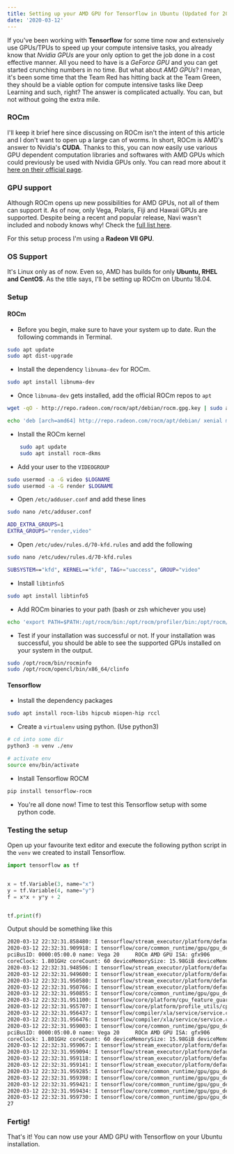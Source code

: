 ```yaml
---
title: Setting up your AMD GPU for Tensorflow in Ubuntu (Updated for 20.04)
date: '2020-03-12'
---
```


If you've been working with **Tensorflow** for some time now and extensively use GPUs/TPUs to speed up your compute intensive tasks, you already know that _Nvidia GPUs_ are your only option to get the job done in a cost effective manner. All you need to have is a _GeForce GPU_ and you can get started crunching numbers in no time. But what about _AMD GPUs_? I mean, it's been some time that the Team Red has hitting back at the Team Green, they should be a viable option for compute intensive tasks like Deep Learning and such, right? The answer is complicated actually. You can, but not without going the extra mile.

### ROCm

I'll keep it brief here since discussing on ROCm isn't the intent of this article and I don't want to open up a large can of worms. In short, ROCm is AMD's answer to Nvidia's **CUDA**. Thanks to this, you can now easily use various GPU dependent computation libraries and softwares with AMD GPUs which could previously be used with Nvidia GPUs only. You can read more about it [here on their official page](https://rocm.github.io).

### GPU support

Although ROCm opens up new possibilities for AMD GPUs, not all of them can support it. As of now, only Vega, Polaris, Fiji and Hawaii GPUs are supported. Despite being a recent and popular release, Navi wasn't included and nobody knows why! Check the [full list here](https://github.com/RadeonOpenCompute/ROCm#Hardware-and-Software-Support).

For this setup process I'm using a **Radeon VII GPU**.

### OS Support

It's Linux only as of now. Even so, AMD has builds for only **Ubuntu, RHEL and CentOS**. As the title says, I'll be setting up ROCm on Ubuntu 18.04.

### Setup

#### ROCm

- Before you begin, make sure to have your system up to date. Run the following commands in Terminal.

```bash
sudo apt update
sudo apt dist-upgrade
```

- Install the dependency `libnuma-dev` for ROCm.

```bash
sudo apt install libnuma-dev
```

- Once `libnuma-dev` gets installed, add the official ROCm repos to `apt`

```bash
wget -qO - http://repo.radeon.com/rocm/apt/debian/rocm.gpg.key | sudo apt-key add -
```

```bash
echo 'deb [arch=amd64] http://repo.radeon.com/rocm/apt/debian/ xenial main' | sudo tee /etc/apt/sources.list.d/rocm.list
```

- Install the ROCm kernel

```bash
	sudo apt update
	sudo apt install rocm-dkms
```

- Add your user to the `VIDEOGROUP`

```bash
sudo usermod -a -G video $LOGNAME
sudo usermod -a -G render $LOGNAME
```

- Open `/etc/adduser.conf` and add these lines

```bash
sudo nano /etc/adduser.conf
```

```bash
ADD_EXTRA_GROUPS=1
EXTRA_GROUPS="render,video"
```

- Open `/etc/udev/rules.d/70-kfd.rules` and add the following

```bash
sudo nano /etc/udev/rules.d/70-kfd.rules
```

```bash
SUBSYSTEM=="kfd", KERNEL=="kfd", TAG+="uaccess", GROUP="video"
```

- Install `libtinfo5`

```bash
sudo apt install libtinfo5
```

- Add ROCm binaries to your path (bash or zsh whichever you use)

```bash
echo 'export PATH=$PATH:/opt/rocm/bin:/opt/rocm/profiler/bin:/opt/rocm/opencl/bin/x86_64' | sudo tee -a /etc/profile.d/rocm.sh
```

- Test if your installation was successful or not. If your installation was successful, you should be able to see the supported GPUs installed on your system in the output.

```bash
sudo /opt/rocm/bin/rocminfo
sudo /opt/rocm/opencl/bin/x86_64/clinfo
```

#### Tensorflow

- Install the dependency packages

```bash
sudo apt install rocm-libs hipcub miopen-hip rccl
```

- Create a `virtualenv` using python. (Use python3)

```bash
# cd into some dir
python3 -m venv ./env

# activate env
source env/bin/activate
```

- Install Tensorflow ROCM

```bash
pip install tensorflow-rocm
```

- You're all done now! Time to test this Tensorflow setup with some python code.

### Testing the setup

Open up your favourite text editor and execute the following python script in the `venv` we created to install Tensorflow.

```python
import tensorflow as tf


x = tf.Variable(3, name="x")
y = tf.Variable(4, name="y")
f = x*x + y*y + 2


tf.print(f)
```

Output should be something like this

```bash
2020-03-12 22:32:31.858480: I tensorflow/stream_executor/platform/default/dso_loader.cc:44] Successfully opened dynamic library libhip_hcc.so
2020-03-12 22:32:31.909918: I tensorflow/core/common_runtime/gpu/gpu_device.cc:1573] Found device 0 with properties:
pciBusID: 0000:05:00.0 name: Vega 20     ROCm AMD GPU ISA: gfx906
coreClock: 1.801GHz coreCount: 60 deviceMemorySize: 15.98GiB deviceMemoryBandwidth: -1B/s
2020-03-12 22:32:31.948506: I tensorflow/stream_executor/platform/default/dso_loader.cc:44] Successfully opened dynamic library librocblas.so
2020-03-12 22:32:31.949600: I tensorflow/stream_executor/platform/default/dso_loader.cc:44] Successfully opened dynamic library libMIOpen.so
2020-03-12 22:32:31.950580: I tensorflow/stream_executor/platform/default/dso_loader.cc:44] Successfully opened dynamic library librocfft.so
2020-03-12 22:32:31.950766: I tensorflow/stream_executor/platform/default/dso_loader.cc:44] Successfully opened dynamic library librocrand.so
2020-03-12 22:32:31.950855: I tensorflow/core/common_runtime/gpu/gpu_device.cc:1697] Adding visible gpu devices: 0
2020-03-12 22:32:31.951100: I tensorflow/core/platform/cpu_feature_guard.cc:142] Your CPU supports instructions that this TensorFlow binary was not compiled to use: SSE3 SSE4.1 SSE4.2 AVX AVX2 FMA
2020-03-12 22:32:31.955707: I tensorflow/core/platform/profile_utils/cpu_utils.cc:94] CPU Frequency: 3299240000 Hz
2020-03-12 22:32:31.956437: I tensorflow/compiler/xla/service/service.cc:168] XLA service 0x7b95380 initialized for platform Host (this does not guarantee that XLA will be used). Devices:
2020-03-12 22:32:31.956476: I tensorflow/compiler/xla/service/service.cc:176]   StreamExecutor device (0): Host, Default Version
2020-03-12 22:32:31.959003: I tensorflow/core/common_runtime/gpu/gpu_device.cc:1573] Found device 0 with properties:
pciBusID: 0000:05:00.0 name: Vega 20     ROCm AMD GPU ISA: gfx906
coreClock: 1.801GHz coreCount: 60 deviceMemorySize: 15.98GiB deviceMemoryBandwidth: -1B/s
2020-03-12 22:32:31.959067: I tensorflow/stream_executor/platform/default/dso_loader.cc:44] Successfully opened dynamic library librocblas.so
2020-03-12 22:32:31.959094: I tensorflow/stream_executor/platform/default/dso_loader.cc:44] Successfully opened dynamic library libMIOpen.so
2020-03-12 22:32:31.959118: I tensorflow/stream_executor/platform/default/dso_loader.cc:44] Successfully opened dynamic library librocfft.so
2020-03-12 22:32:31.959141: I tensorflow/stream_executor/platform/default/dso_loader.cc:44] Successfully opened dynamic library librocrand.so
2020-03-12 22:32:31.959285: I tensorflow/core/common_runtime/gpu/gpu_device.cc:1697] Adding visible gpu devices: 0
2020-03-12 22:32:31.959398: I tensorflow/core/common_runtime/gpu/gpu_device.cc:1096] Device interconnect StreamExecutor with strength 1 edge matrix:
2020-03-12 22:32:31.959421: I tensorflow/core/common_runtime/gpu/gpu_device.cc:1102]      0
2020-03-12 22:32:31.959434: I tensorflow/core/common_runtime/gpu/gpu_device.cc:1115] 0:   N
2020-03-12 22:32:31.959730: I tensorflow/core/common_runtime/gpu/gpu_device.cc:1241] Created TensorFlow device (/job:localhost/replica:0/task:0/device:GPU:0 with 15306 MB memory) -> physical GPU (device: 0, name: Vega 20, pci bus id: 0000:05:00.0)
27
```

### Fertig!

That's it! You can now use your AMD GPU with Tensorflow on your Ubuntu installation.
